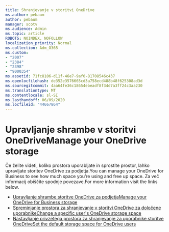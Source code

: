 ```yaml
---
title: Shranjevanje v storitvi OneDrive
ms.author: pebaum
author: pebaum
manager: scotv
ms.audience: Admin
ms.topic: article
ROBOTS: NOINDEX, NOFOLLOW
localization_priority: Normal
ms.collection: Adm_O365
ms.custom:
- "2007"
- "2384"
- "2398"
- "9000354"
ms.assetid: 71fc8106-d11f-46e7-9af0-81708546c437
ms.openlocfilehash: de352e3576665cd3a758ecd488b48f625308ad3d
ms.sourcegitcommit: 4aa64fe36c18654ebeadf8f34d7a3ff24c3aa230
ms.translationtype: MT
ms.contentlocale: sl-SI
ms.lasthandoff: 06/09/2020
ms.locfileid: "44667864"
---
```

# <a name="manage-your-onedrive-storage"></a><span data-ttu-id="90566-102">Upravljanje shrambe v storitvi OneDrive</span><span class="sxs-lookup"><span data-stu-id="90566-102">Manage your OneDrive storage</span></span>

<span data-ttu-id="90566-103">Če želite videti, koliko prostora uporabljate in sprostite prostor, lahko upravljate storitev OneDrive za podjetja.</span><span class="sxs-lookup"><span data-stu-id="90566-103">You can manage your OneDrive for Business to see how much space you’re using and free up space.</span></span>  <span data-ttu-id="90566-104">Za več informacij obiščite spodnje povezave.</span><span class="sxs-lookup"><span data-stu-id="90566-104">For more information visit the links below.</span></span>

- [<span data-ttu-id="90566-105">Upravljanje shrambe storitve OneDrive za podjetja</span><span class="sxs-lookup"><span data-stu-id="90566-105">Manage your OneDrive for Business storage</span></span>](https://support.microsoft.com/office/31519161-059c-4764-b6f8-f5cd29f7fe68)
- [<span data-ttu-id="90566-106">Spreminjanje prostora za shranjevanje v storitvi OneDrive za določene uporabnike</span><span class="sxs-lookup"><span data-stu-id="90566-106">Change a specific user's OneDrive storage space</span></span>](https://docs.microsoft.com/onedrive/change-user-storage)
- [<span data-ttu-id="90566-107">Nastavljanje privzetega prostora za shranjevanje za uporabnike storitve OneDrive</span><span class="sxs-lookup"><span data-stu-id="90566-107">Set the default storage space for OneDrive users</span></span>](https://docs.microsoft.com/onedrive/set-default-storage-space)